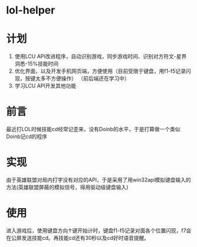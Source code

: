# lol-helper

# 计划
  1. 使用LCU API改进程序，自动识别游戏，同步游戏时间、识别对方符文-星界洞悉-15%技能时间
  2. 优化界面，以及开发手机网页端，方便使用（目前受限于键盘，用f1-f5记录闪现，按键太多不方便操作）  （前后端还在学习中）
  3. 学习LCU API开发其他功能

# 前言
  最近打LOL时候技能cd经常记歪来，没有Doinb的水平，于是打算做一个类似Doinb记cd的程序  
  
# 实现
  由于英雄联盟对局内打字没有对应的API，于是采用了用win32api模拟键盘输入的方法(英雄联盟屏蔽的模拟信号，得用驱动级键盘输入)
 
# 使用
  进入游戏后，使用键盘方向↑键开始计时，键盘f1-f5记录对面各个位置闪现，f7会在公屏发送技能cd。再技能cd还有30秒以及cd好时语音提醒。
